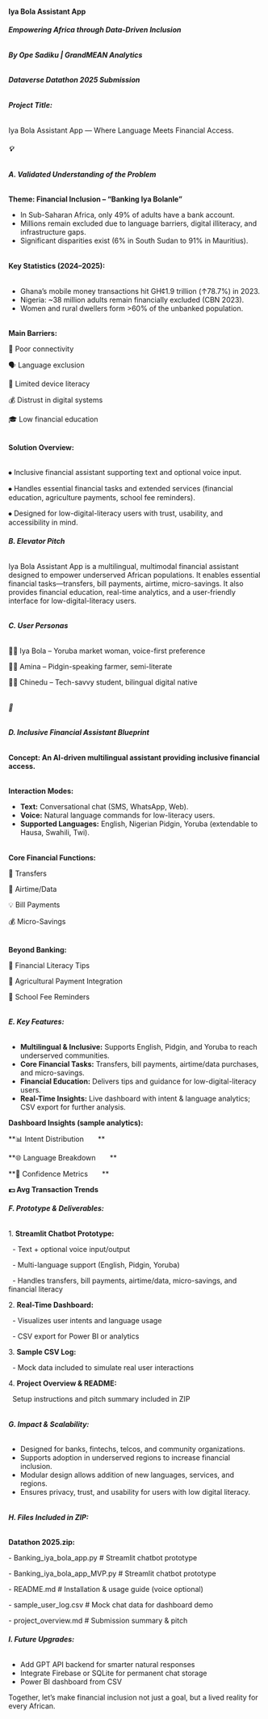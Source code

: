 #### **Iya Bola Assistant App**

##### **Empowering Africa through Data-Driven Inclusion**

###### 

###### **By Ope Sadiku | GrandMEAN Analytics**

###### **Dataverse Datathon 2025 Submission**



###### **Project Title:**

Iya Bola Assistant App — Where Language Meets Financial Access.



###### **💡**

###### **A. Validated Understanding of the Problem**

**Theme: Financial Inclusion – “Banking Iya Bolanle”**



* In Sub-Saharan Africa, only 49% of adults have a bank account.
* Millions remain excluded due to language barriers, digital illiteracy, and infrastructure gaps.
* Significant disparities exist (6% in South Sudan to 91% in Mauritius).

###### 

**Key Statistics (2024–2025):**

###### 

* Ghana’s mobile money transactions hit GH¢1.9 trillion (↑78.7%) in 2023.
* Nigeria: ~38 million adults remain financially excluded (CBN 2023).
* Women and rural dwellers form >60% of the unbanked population.

###### 

**Main Barriers:**

📶 Poor connectivity  

🗣️ Language exclusion  

📱 Limited device literacy

💰 Distrust in digital systems  

🎓 Low financial education

###### 

**Solution Overview:**

###### 

⦁	Inclusive financial assistant supporting text and optional voice input.

⦁	Handles essential financial tasks and extended services (financial education, agriculture payments, school fee reminders).

⦁	Designed for low-digital-literacy users with trust, usability, and accessibility in mind.



###### **B. Elevator Pitch**



Iya Bola Assistant App is a multilingual, multimodal financial assistant designed to empower underserved African populations. It enables essential financial tasks—transfers, bill payments, airtime, micro-savings. It also provides financial education, real-time analytics, and a user-friendly interface for low-digital-literacy users.

###### 

###### **C. User Personas**



👩🏽 Iya Bola – Yoruba market woman, voice-first preference

👩🏾 Amina – Pidgin-speaking farmer, semi-literate

👨🏾 Chinedu – Tech-savvy student, bilingual digital native

###### 

###### **🤖**

###### **D. Inclusive Financial Assistant Blueprint**

**Concept: An AI-driven multilingual assistant providing inclusive financial access.**

###### 

**Interaction Modes:**

* **Text:** Conversational chat (SMS, WhatsApp, Web).
* **Voice:** Natural language commands for low-literacy users.
* **Supported Languages:** English, Nigerian Pidgin, Yoruba (extendable to Hausa, Swahili, Twi).

###### 

**Core Financial Functions:**

💸 Transfers  

📱 Airtime/Data  

💡 Bill Payments  

💰 Micro-Savings

###### 

**Beyond Banking:**

📖 Financial Literacy Tips  

🌾 Agricultural Payment Integration  

🏫 School Fee Reminders

###### 

###### 

###### **E. Key Features:**



* **Multilingual \& Inclusive:** Supports English, Pidgin, and Yoruba to reach underserved communities.
* **Core Financial Tasks:** Transfers, bill payments, airtime/data purchases, and micro-savings.
* **Financial Education:** Delivers tips and guidance for low-digital-literacy users.
* **Real-Time Insights:** Live dashboard with intent \& language analytics; CSV export for further analysis.



**Dashboard Insights (sample analytics):**

\*\*📊 Intent Distribution  \*\*

\*\*🌐 Language Breakdown  \*\*

\*\*💬 Confidence Metrics  \*\*

**💵 Avg Transaction Trends**





###### **F. Prototype \& Deliverables:**



1\. **Streamlit Chatbot Prototype:**

   - Text + optional voice input/output

   - Multi-language support (English, Pidgin, Yoruba)

   - Handles transfers, bill payments, airtime/data, micro-savings, and financial literacy



2\. **Real-Time Dashboard:**

   - Visualizes user intents and language usage

   - CSV export for Power BI or analytics



3\. **Sample CSV Log:**

   - Mock data included to simulate real user interactions



4\. **Project Overview \& README:**

   Setup instructions and pitch summary included in ZIP



###### 

###### **G. Impact \& Scalability:**



* Designed for banks, fintechs, telcos, and community organizations.
* Supports adoption in underserved regions to increase financial inclusion.
* Modular design allows addition of new languages, services, and regions.
* Ensures privacy, trust, and usability for users with low digital literacy.



###### 

###### **H. Files Included in ZIP:**



**Datathon 2025.zip:**

\- Banking\_iya\_bola\_app.py        # Streamlit chatbot prototype

\- Banking\_iya\_bola\_app\_MVP.py    # Streamlit chatbot prototype

\- README.md                        # Installation \& usage guide (voice optional)

\- sample\_user\_log.csv              # Mock chat data for dashboard demo

\- project\_overview.md             # Submission summary \& pitch



###### **I. Future Upgrades:**

* Add GPT API backend for smarter natural responses
* Integrate Firebase or SQLite for permanent chat storage
* Power BI dashboard from CSV



Together, let’s make financial inclusion not just a goal, but a lived reality for every African.

